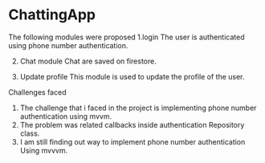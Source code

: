 # ChattingApp
The following modules were proposed
1.login 
The user is authenticated using phone number authentication.

2. Chat module
Chat are saved on firestore.

3. Update profile
This module is used to update the profile of the user.


Challenges faced
 1. The challenge that i faced in the project is 
    implementing phone number authentication using mvvm.
 2. The problem was related callbacks 
    inside authentication Repository class.
 3. I am still finding out way to implement phone number authentication
    Using mvvvm.
 
